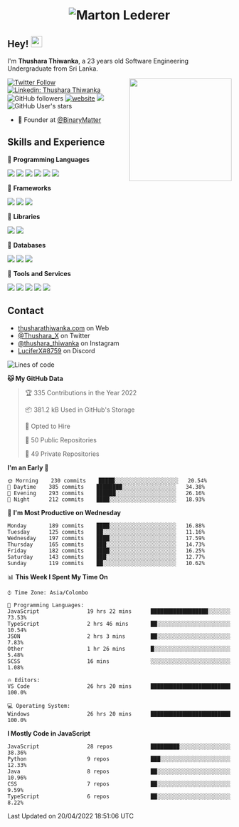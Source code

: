 ﻿<h1 align="center">
  <img src="https://raw.githubusercontent.com/ThusharaX/ThusharaX/master/name.svg" alt="Marton Lederer" />
</h1>

## Hey! <img src="https://media.giphy.com/media/hvRJCLFzcasrR4ia7z/giphy.gif" width="25px">  
I'm <strong>Thushara Thiwanka</strong>, a 23 years old Software Engineering Undergraduate from Sri Lanka.

<img align='right' src="https://media.giphy.com/media/M9gbBd9nbDrOTu1Mqx/giphy.gif" width="230">

[![Twitter Follow](https://img.shields.io/twitter/follow/Thushara_X?label=Follow)](https://twitter.com/intent/follow?screen_name=Thushara_X)
[![Linkedin: Thushara Thiwanka](https://img.shields.io/badge/-Thushara_Thiwanaka-blue?style=flat-square&logo=Linkedin&logoColor=white&link=https://www.linkedin.com/in/thushara-thiwanka/)](https://www.linkedin.com/in/thushara-thiwanka/)
![GitHub followers](https://img.shields.io/github/followers/ThusharaX?label=Follow&style=social)
[![website](https://img.shields.io/badge/Website-46a2f1.svg?&style=flat-square&logo=Google-Chrome&logoColor=white&link=https://anmolsingh.me/)](https://thusharathiwanka.com/)
![](https://camo.githubusercontent.com/f1c00c1d3c0d9b8f4431c8082be05835cd7795233799bcef63c216d59cf4f6a0/68747470733a2f2f6b6f6d617265762e636f6d2f67687076632f3f757365726e616d653d546875736861726158267374796c653d666c617426636f6c6f723d627269676874677265656e)
![GitHub User's stars](https://img.shields.io/github/stars/ThusharaX?affiliations=OWNER%2CCOLLABORATOR%2CORGANIZATION_MEMBER&style=social)

<!-- - 🧭 Founder at [@Nano-Spark](https://github.com/Nano-Spark) -->
- 🧭 Founder at [@BinaryMatter](https://github.com/BinaryMatter)

<!-- - 👥 Core team member at [@Binary-Matter](https://github.com/Binary-Matter) and [@SLIIT-2020-June](https://github.com/SLIIT-2020-June) -->

## Skills and Experience
🔴 <strong>Programming Languages</strong>

![](https://img.shields.io/badge/Python-3776AB?style=for-the-badge&logo=python&logoColor=white)
![](https://img.shields.io/badge/C-00599C?style=for-the-badge&logo=c&logoColor=white)
![](https://img.shields.io/badge/C%2B%2B-00599C?style=for-the-badge&logo=c%2B%2B&logoColor=white)
![](https://img.shields.io/badge/JavaScript-F7DF1E?style=for-the-badge&logo=javascript&logoColor=black)
![](https://img.shields.io/badge/Java-ED8B00?style=for-the-badge&logo=java&logoColor=white)
![](https://img.shields.io/badge/PHP-777BB4?style=for-the-badge&logo=php&logoColor=white)

🔴 <strong>Frameworks</strong>

![](https://img.shields.io/badge/Django-092E20?style=for-the-badge&logo=django&logoColor=white)
![](https://img.shields.io/badge/Flask-000000?style=for-the-badge&logo=flask&logoColor=white)
![](https://img.shields.io/badge/Bootstrap-563D7C?style=for-the-badge&logo=bootstrap&logoColor=white)

🔴 <strong>Libraries</strong>

![](https://img.shields.io/badge/React-20232A?style=for-the-badge&logo=react&logoColor=61DAFB)
![](https://img.shields.io/badge/Redux-593D88?style=for-the-badge&logo=redux&logoColor=white)

🔴 <strong>Databases</strong>

![](https://img.shields.io/badge/PostgreSQL-316192?style=for-the-badge&logo=postgresql&logoColor=white)
![](	https://img.shields.io/badge/SQLite-07405E?style=for-the-badge&logo=sqlite&logoColor=white)
![](	https://img.shields.io/badge/MySQL-00000F?style=for-the-badge&logo=mysql&logoColor=white)

🔴 <strong>Tools and Services</strong>

![](https://img.shields.io/badge/Git-F05032?style=for-the-badge&logo=git&logoColor=white)
![](	https://img.shields.io/badge/Heroku-430098?style=for-the-badge&logo=heroku&logoColor=white)
![](https://img.shields.io/badge/Visual_Studio_Code-0078D4?style=for-the-badge&logo=visual%20studio%20code&logoColor=white)
![](https://img.shields.io/badge/Visual_Studio_2019-5C2D91?style=for-the-badge&logo=visual%20studio&logoColor=white)
![](https://img.shields.io/badge/firebase-ffca28?style=for-the-badge&logo=firebase&logoColor=white)

## Contact
- [thusharathiwanka.com](https://thusharathiwanka.com/) on Web
- [@Thushara_X](https://twitter.com/Thushara_X/) on Twitter
- [@thushara_thiwanka](https://www.instagram.com/thushara_thiwanka/) on Instagram
- [LuciferX#8759](./) on Discord

<!--START_SECTION:waka-->
![Lines of code](https://img.shields.io/badge/From%20Hello%20World%20I%27ve%20Written-555%20Thousand%20lines%20of%20code-blue)

**🐱 My GitHub Data** 

> 🏆 335 Contributions in the Year 2022
 > 
> 📦 381.2 kB Used in GitHub's Storage 
 > 
> 💼 Opted to Hire
 > 
> 📜 50 Public Repositories 
 > 
> 🔑 49 Private Repositories  
 > 
**I'm an Early 🐤** 

```text
🌞 Morning    230 commits    █████░░░░░░░░░░░░░░░░░░░░   20.54% 
🌆 Daytime    385 commits    ████████░░░░░░░░░░░░░░░░░   34.38% 
🌃 Evening    293 commits    ██████░░░░░░░░░░░░░░░░░░░   26.16% 
🌙 Night      212 commits    ████░░░░░░░░░░░░░░░░░░░░░   18.93%

```
📅 **I'm Most Productive on Wednesday** 

```text
Monday       189 commits    ████░░░░░░░░░░░░░░░░░░░░░   16.88% 
Tuesday      125 commits    ██░░░░░░░░░░░░░░░░░░░░░░░   11.16% 
Wednesday    197 commits    ████░░░░░░░░░░░░░░░░░░░░░   17.59% 
Thursday     165 commits    ███░░░░░░░░░░░░░░░░░░░░░░   14.73% 
Friday       182 commits    ████░░░░░░░░░░░░░░░░░░░░░   16.25% 
Saturday     143 commits    ███░░░░░░░░░░░░░░░░░░░░░░   12.77% 
Sunday       119 commits    ██░░░░░░░░░░░░░░░░░░░░░░░   10.62%

```


📊 **This Week I Spent My Time On** 

```text
⌚︎ Time Zone: Asia/Colombo

💬 Programming Languages: 
JavaScript               19 hrs 22 mins      ██████████████████░░░░░░░   73.53% 
TypeScript               2 hrs 46 mins       ██░░░░░░░░░░░░░░░░░░░░░░░   10.54% 
JSON                     2 hrs 3 mins        ██░░░░░░░░░░░░░░░░░░░░░░░   7.83% 
Other                    1 hr 26 mins        █░░░░░░░░░░░░░░░░░░░░░░░░   5.48% 
SCSS                     16 mins             ░░░░░░░░░░░░░░░░░░░░░░░░░   1.08%

🔥 Editors: 
VS Code                  26 hrs 20 mins      █████████████████████████   100.0%

💻 Operating System: 
Windows                  26 hrs 20 mins      █████████████████████████   100.0%

```

**I Mostly Code in JavaScript** 

```text
JavaScript               28 repos            █████████░░░░░░░░░░░░░░░░   38.36% 
Python                   9 repos             ███░░░░░░░░░░░░░░░░░░░░░░   12.33% 
Java                     8 repos             ██░░░░░░░░░░░░░░░░░░░░░░░   10.96% 
CSS                      7 repos             ██░░░░░░░░░░░░░░░░░░░░░░░   9.59% 
TypeScript               6 repos             ██░░░░░░░░░░░░░░░░░░░░░░░   8.22%

```



 Last Updated on 20/04/2022 18:51:06 UTC
<!--END_SECTION:waka-->
